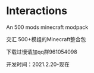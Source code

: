 # Interactions
 An 500 mods minecraft modpack

 交汇
 500+模组的Minecraft整合包
 
 下载过慢请加qq群961054098
 
开发时间：2021.2.20-现在
